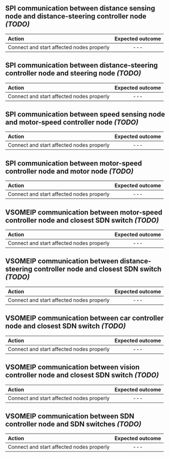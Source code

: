 ## SPI communication between distance sensing node and distance-steering controller node _(TODO)_
| Action | Expected outcome |
|:---| :---: |
|Connect and start affected nodes properly| --- |

## SPI communication between distance-steering controller node and steering node _(TODO)_
| Action | Expected outcome |
|:---| :---: |
|Connect and start affected nodes properly| --- |

## SPI communication between speed sensing node and motor-speed controller node _(TODO)_
| Action | Expected outcome |
|:---| :---: |
|Connect and start affected nodes properly| --- |

## SPI communication between motor-speed controller node and motor node _(TODO)_
| Action | Expected outcome |
|:---| :---: |
|Connect and start affected nodes properly| --- |

## VSOMEIP communication between motor-speed controller node and closest SDN switch _(TODO)_
| Action | Expected outcome |
|:---| :---: |
|Connect and start affected nodes properly| --- |

## VSOMEIP communication between distance-steering controller node and closest SDN switch _(TODO)_
| Action | Expected outcome |
|:---| :---: |
|Connect and start affected nodes properly| --- |

## VSOMEIP communication between car controller node and closest SDN switch _(TODO)_
| Action | Expected outcome |
|:---| :---: |
|Connect and start affected nodes properly| --- |

## VSOMEIP communication between vision controller node and closest SDN switch _(TODO)_
| Action | Expected outcome |
|:---| :---: |
|Connect and start affected nodes properly| --- |

## VSOMEIP communication between SDN controller node and SDN switches _(TODO)_
| Action | Expected outcome |
|:---| :---: |
|Connect and start affected nodes properly| --- |